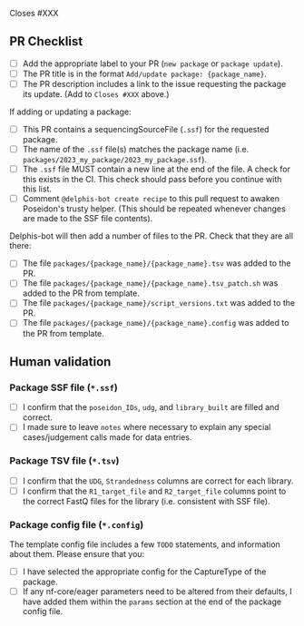 <!--
# poseidon-framework/minotaur-recipes package request

Hello there!

Thanks for suggesting a new publication to add to the Poseidon Minotaur Archive!
Please ensure you are completing all the TODOs outlined in these comments for each section.
-->

Closes #XXX <!-- TODO: Please link the issue requesting the package here. -->

## PR Checklist

- [ ] Add the appropriate label to your PR (`new package` or `package update`).
- [ ] The PR title is in the format `Add/update package: {package_name}`.
- [ ] The PR description includes a link to the issue requesting the package its
      update. (Add to `Closes #XXX` above.)

If adding or updating a package:

- [ ] This PR contains a sequencingSourceFile (`.ssf`) for the requested
      package.
- [ ] The name of the `.ssf` file(s) matches the package name (i.e.
      `packages/2023_my_package/2023_my_package.ssf`).
- [ ] The `.ssf` file MUST contain a new line at the end of the file.
      A check for this exists in the CI. This check should pass before
      you continue with this list.
- [ ] Comment `@delphis-bot create recipe` to this pull request to awaken
      Poseidon's trusty helper. (This should be repeated whenever changes are
      made to the SSF file contents).

Delphis-bot will then add a number of files to the PR. Check that they are all
there:

- [ ] The file `packages/{package_name}/{package_name}.tsv` was added to the PR.
- [ ] The file `packages/{package_name}/{package_name}.tsv_patch.sh` was added
      to the PR from template.
- [ ] The file `packages/{package_name}/script_versions.txt` was added to the
      PR.
- [ ] The file `packages/{package_name}/{package_name}.config` was added to the
    PR from template.
<!-- TODO: Follow the steps outlined above and tick them off as you go. -->

## Human validation

<!-- TODO: Please do the minimal validation of the files outlined below -->

### Package SSF file (`*.ssf`)

- [ ] I confirm that the `poseidon_IDs`, `udg`, and `library_built` are filled
      and correct.
- [ ] I made sure to leave `notes` where necessary to explain any special
      cases/judgement calls made for data entries.

### Package TSV file (`*.tsv`)

- [ ] I confirm that the `UDG`, `Strandedness` columns are correct for each
      library.
- [ ] I confirm that the `R1_target_file` and `R2_target_file` columns point to
      the correct FastQ files for the library (i.e. consistent with SSF file).

### Package config file (`*.config`)

The template config file includes a few `TODO` statements, and information about
them. Please ensure that you:

- [ ] I have selected the appropriate config for the CaptureType of the package.
- [ ] If any nf-core/eager parameters need to be altered from their defaults, I
      have added them within the `params` section at the end of the package
      config file.
